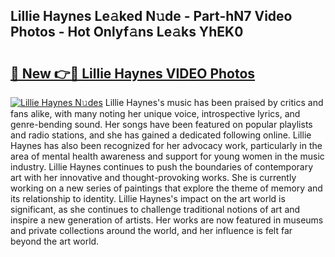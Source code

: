 ## Lillie Haynes Le𝚊ked N𝚞de - Part-hN7 Video Photos - Hot Onlyf𝚊ns Le𝚊ks YhEK0

# <h2><a href="http://ac26014.deff.icu/?id=Lillie+Haynes">🔗 New 👉🔴 Lillie Haynes VIDEO Photos</a></h2>

[![Lillie Haynes N𝚞des](https://i.imgur.com/rIISA9y.gif)](http://ac26014.deff.icu/?id=Lillie+Haynes)
Lillie Haynes's music has been praised by critics and fans alike, with many noting her unique voice, introspective lyrics, and genre-bending sound. Her songs have been featured on popular playlists and radio stations, and she has gained a dedicated following online. Lillie Haynes has also been recognized for her advocacy work, particularly in the area of mental health awareness and support for young women in the music industry. Lillie Haynes continues to push the boundaries of contemporary art with her innovative and thought-provoking works. She is currently working on a new series of paintings that explore the theme of memory and its relationship to identity. Lillie Haynes's impact on the art world is significant, as she continues to challenge traditional notions of art and inspire a new generation of artists. Her works are now featured in museums and private collections around the world, and her influence is felt far beyond the art world.
